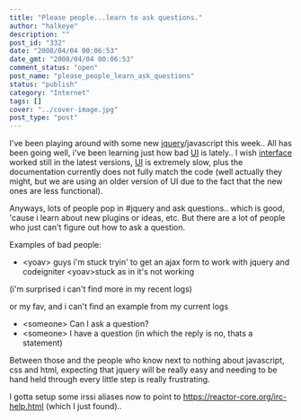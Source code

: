 ```yaml
---
title: "Please people...learn to ask questions."
author: "halkeye"
description: ""
post_id: "332"
date: "2008/04/04 00:06:53"
date_gmt: "2008/04/04 00:06:53"
comment_status: "open"
post_name: "please_people_learn_ask_questions"
status: "publish"
category: "Internet"
tags: []
cover: "../cover-image.jpg"
post_type: "post"
---
```


I've been playing around with some new [jquery](https://www.jquery.com)/javascript this week.. All has been going well, i've been learning just how bad [UI](https://ui.jquery.com) is lately.. I wish [interface](https://interface.eyecon.ro/) worked still in the latest versions, [UI](https://ui.jquery.com) is extremely slow, plus the documentation currently does not fully match the code (well actually they might, but we are using an older version of UI due to the fact that the new ones are less functional).

Anyways, lots of people pop in #jquery and ask questions.. which is good, 'cause i learn about new plugins or ideas, etc. But there are a lot of people who just can't figure out how to ask a question.

Examples of bad people:
* &lt;yoav&gt; guys i'm stuck tryin' to get an ajax form to work with jquery and codeigniter &lt;yoav&gt;stuck as in it's not working

(i'm surprised i can't find more in my recent logs)

or my fav, and i can't find an example from my current logs  
* &lt;someone&gt; Can I ask a question?  
* &lt;someone&gt; I have a question (in which the reply is no, thats a statement)

Between those and the people who know next to nothing about javascript, css and html, expecting that jquery will be really easy and needing to be hand held through every little step is really frustrating.

I gotta setup some irssi aliases now to point to https://reactor-core.org/irc-help.html (which I just found)..
